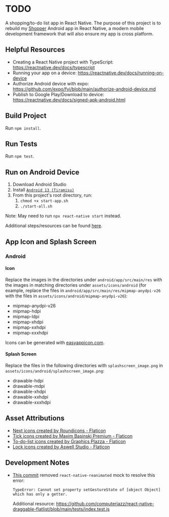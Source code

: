 # TODO

A shopping/to-do list app in React Native. The purpose of this project is to rebuild my [Shopper](https://github.com/johneastman/Shopper) Android app in React Native, a modern mobile development framework that will also ensure my app is cross platform.

## Helpful Resources

-   Creating a React Native project with TypeScript: https://reactnative.dev/docs/typescript
-   Running your app on a device: https://reactnative.dev/docs/running-on-device
-   Authorize Android device with expo: https://github.com/expo/fyi/blob/main/authorize-android-device.md
-   Publish to Google Play/Download to device: https://reactnative.dev/docs/signed-apk-android.html

## Build Project

Run `npm install`.

## Run Tests

Run `npm test`.

## Run on Android Device

1. Download Android Studio
1. Install [`Android 13 (Tiramisu)`](https://reactnative.dev/docs/environment-setup?guide=native#android-sdk)
1. From this project's root directory, run:
    1. `chmod +x start-app.sh `
    1. `./start-all.sh`

Note: May need to run `npx react-native start` instead.

Additional steps/resources can be found [here](https://reactnative.dev/docs/environment-setup?guide=native).

## App Icon and Splash Screen

### Android

#### Icon

Replace the images in the directories under `android/app/src/main/res` with the images in matching directories under `assets/icons/android` (for example, replace the files in `android/app/src/main/res/mipmap-anydpi-v26` with the files in `assets/icons/android/mipmap-anydpi-v26`):

-   mipmap-anydpi-v26
-   mipmap-hdpi
-   mipmap-ldpi
-   mipmap-xhdpi
-   mipmap-xxhdpi
-   mipmap-xxxhdpi

Icons can be generated with [easyappicon.com](https://easyappicon.com/).

#### Splash Screen

Replace the files in the following directories with `splashscreen_image.png` in `assets/icons/android/splashscreen_image.png`:

-   drawable-hdpi
-   drawable-mdpi
-   drawable-xhdpi
-   drawable-xxhdpi
-   drawable-xxxhdpi

## Asset Attributions

-   <a href="https://www.flaticon.com/free-icons/next" title="next icons">Next icons created by Roundicons - Flaticon</a>
-   <a href="https://www.flaticon.com/free-icons/tick" title="tick icons">Tick icons created by Maxim Basinski Premium - Flaticon</a>
-   <a href="https://www.flaticon.com/free-icons/to-do-list" title="to-do-list icons">To-do-list icons created by Graphics Plazza - Flaticon</a>
-   <a href="https://www.flaticon.com/free-icons/lock" title="lock icons">Lock icons created by Aswell Studio - Flaticon</a>

## Development Notes

-   [This commit](https://github.com/johneastman/todo/commit/9a2057b1917fdb755e847a0035733668f589ff11#diff-160b2590964a24e07144d14fabcc65c2d080c70128eca667934f1061644b2690) removed `react-native-reanimated` mock to resolve this error:
    ```
    TypeError: Cannot set property setGestureState of [object Object] which has only a getter.
    ```
    Additional resource: https://github.com/computerjazz/react-native-draggable-flatlist/blob/main/tests/index.test.js
